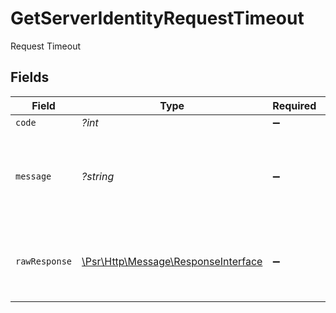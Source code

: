 # GetServerIdentityRequestTimeout

Request Timeout


## Fields

| Field                                                                                                        | Type                                                                                                         | Required                                                                                                     | Description                                                                                                  | Example                                                                                                      |
| ------------------------------------------------------------------------------------------------------------ | ------------------------------------------------------------------------------------------------------------ | ------------------------------------------------------------------------------------------------------------ | ------------------------------------------------------------------------------------------------------------ | ------------------------------------------------------------------------------------------------------------ |
| `code`                                                                                                       | *?int*                                                                                                       | :heavy_minus_sign:                                                                                           | N/A                                                                                                          | 408                                                                                                          |
| `message`                                                                                                    | *?string*                                                                                                    | :heavy_minus_sign:                                                                                           | N/A                                                                                                          | The server timed out waiting for the request.                                                                |
| `rawResponse`                                                                                                | [\Psr\Http\Message\ResponseInterface](https://www.php-fig.org/psr/psr-7/#33-psrhttpmessageresponseinterface) | :heavy_minus_sign:                                                                                           | Raw HTTP response; suitable for custom response parsing                                                      |                                                                                                              |